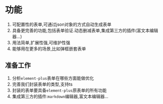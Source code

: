# 功能
1. 可配置性的表单,可通过json对象的方式自动生成表单
2. 具备更完善的功能,包括表单验证.动态删减表单,集成第三方的插件(富文本编辑器...)
3. 用法简单,扩展性强,可维护性强
4. 能够用在更多的场景,比如弹框嵌套表单
## 准备工作
1. 分析`element-plus`表单在哪些方面能做优化
2. 完善我们封装表单的类型,支持ts
3. 封装的表单要具备`element-plus`原表单的所有功能
4. 集成第三方的插件:`markdown`编辑器,富文本编辑器...